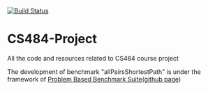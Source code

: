 [![Build Status](https://travis-ci.org/travis-ci/travis-web.svg?branch=master)](https://travis-ci.org/travis-ci/travis-web)
# CS484-Project
All the code and resources related to CS484 course project

The development of benchmark "allPairsShortestPath" is under the framework of
[Problem Based Benchmark Suite](http://www.cs.cmu.edu/~pbbs/index.html)([github page](https://github.com/iu-parfunc/pbbs.git))
